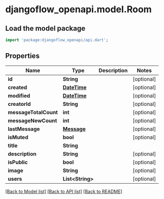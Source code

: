 # djangoflow_openapi.model.Room

## Load the model package
```dart
import 'package:djangoflow_openapi/api.dart';
```

## Properties
Name | Type | Description | Notes
------------ | ------------- | ------------- | -------------
**id** | **String** |  | [optional] 
**created** | [**DateTime**](DateTime.md) |  | [optional] 
**modified** | [**DateTime**](DateTime.md) |  | [optional] 
**creatorId** | **String** |  | [optional] 
**messageTotalCount** | **int** |  | [optional] 
**messageNewCount** | **int** |  | [optional] 
**lastMessage** | [**Message**](Message.md) |  | [optional] 
**isMuted** | **bool** |  | [optional] 
**title** | **String** |  | 
**description** | **String** |  | [optional] 
**isPublic** | **bool** |  | [optional] 
**image** | **String** |  | [optional] 
**users** | **List&lt;String&gt;** |  | [optional] 

[[Back to Model list]](../README.md#documentation-for-models) [[Back to API list]](../README.md#documentation-for-api-endpoints) [[Back to README]](../README.md)



